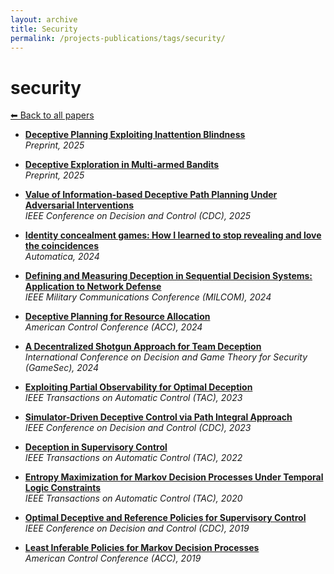 ```yaml
---
layout: archive
title: Security
permalink: /projects-publications/tags/security/
---
```


# security
[⬅ Back to all papers](../papers.md)

- **[Deceptive Planning Exploiting Inattention Blindness](../papers.md)**  
  *Preprint, 2025*

- **[Deceptive Exploration in Multi-armed Bandits](../papers.md)**  
  *Preprint, 2025*

- **[Value of Information-based Deceptive Path Planning Under Adversarial Interventions](../papers.md)**  
  *IEEE Conference on Decision and Control (CDC), 2025*

- **[Identity concealment games: How I learned to stop revealing and love the coincidences](../papers.md)**  
  *Automatica, 2024*

- **[Defining and Measuring Deception in Sequential Decision Systems: Application to Network Defense](../papers.md)**  
  *IEEE Military Communications Conference (MILCOM), 2024*

- **[Deceptive Planning for Resource Allocation](../papers.md)**  
  *American Control Conference (ACC), 2024*

- **[A Decentralized Shotgun Approach for Team Deception](../papers.md)**  
  *International Conference on Decision and Game Theory for Security (GameSec), 2024*

- **[Exploiting Partial Observability for Optimal Deception](../papers.md)**  
  *IEEE Transactions on Automatic Control (TAC), 2023*

- **[Simulator-Driven Deceptive Control via Path Integral Approach](../papers.md)**  
  *IEEE Conference on Decision and Control (CDC), 2023*

- **[Deception in Supervisory Control](../papers.md)**  
  *IEEE Transactions on Automatic Control (TAC), 2022*

- **[Entropy Maximization for Markov Decision Processes Under Temporal Logic Constraints](../papers.md)**  
  *IEEE Transactions on Automatic Control (TAC), 2020*

- **[Optimal Deceptive and Reference Policies for Supervisory Control](../papers.md)**  
  *IEEE Conference on Decision and Control (CDC), 2019*

- **[Least Inferable Policies for Markov Decision Processes](../papers.md)**  
  *American Control Conference (ACC), 2019*